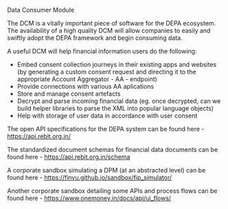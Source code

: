 Data Consumer Module

The DCM is a vitally important piece of software for the DEPA ecosystem.  The availability of a high quality DCM will allow companies to easily and swiftly adopt the DEPA framework and begin consuming data.

A useful DCM will help financial information users do the following:
- Embed consent collection journeys in their existing apps and websites (by generating a custom consent request and directing it to the appropriate Account Aggregator - AA - endpoint)
- Provide connections with various AA aplications
- Store and manage consent artefacts
- Decrypt and parse incoming financial data (eg. once decrypted, can we build helper libraries to parse the XML into popular language objects)
- Help with storage of user data in accordance with user consent

The open API specifications for the DEPA system can be found here - https://api.rebit.org.in/

The standardized document schemas for financial data documents can be found here - https://api.rebit.org.in/schema

A corporate sandbox simulating a DPM (at an abstracted level) can be found here - https://finvu.github.io/sandbox/fip_simulator/

Another corporate sandbox detailing some APIs and process flows can be found here - https://www.onemoney.in/docs/api/ui_flows/
